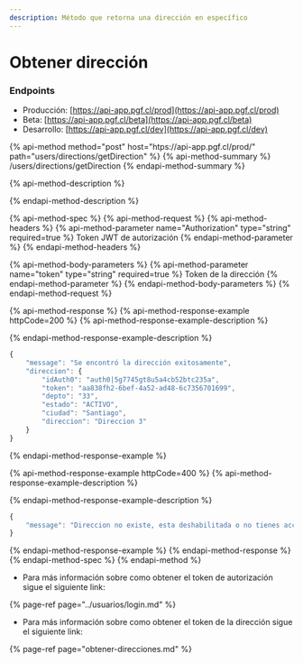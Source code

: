 ```yaml
---
description: Método que retorna una dirección en específico
---
```


# Obtener dirección

### Endpoints

* Producción:  [https://api-app.pgf.cl/prod](https://api-app.pgf.cl/prod)
* Beta: [https://api-app.pgf.cl/beta](https://api-app.pgf.cl/beta)
* Desarrollo: [https://api-app.pgf.cl/dev](https://api-app.pgf.cl/dev)

{% api-method method="post" host="htps://api-app.pgf.cl/prod/" path="users/directions/getDirection" %}
{% api-method-summary %}
/users/directions/getDirection
{% endapi-method-summary %}

{% api-method-description %}

{% endapi-method-description %}

{% api-method-spec %}
{% api-method-request %}
{% api-method-headers %}
{% api-method-parameter name="Authorization" type="string" required=true %}
Token JWT de autorización
{% endapi-method-parameter %}
{% endapi-method-headers %}

{% api-method-body-parameters %}
{% api-method-parameter name="token" type="string" required=true %}
Token de la dirección
{% endapi-method-parameter %}
{% endapi-method-body-parameters %}
{% endapi-method-request %}

{% api-method-response %}
{% api-method-response-example httpCode=200 %}
{% api-method-response-example-description %}

{% endapi-method-response-example-description %}

```javascript
{
    "message": "Se encontró la dirección exitosamente",
    "direccion": {
        "idAuth0": "auth0|5g7745gt8u5a4cb52btc235a",
        "token": "aa838fh2-6bef-4a52-ad48-6c7356701699",
        "depto": "33",
        "estado": "ACTIVO",
        "ciudad": "Santiago",
        "direccion": "Direccion 3"
    }
}
```
{% endapi-method-response-example %}

{% api-method-response-example httpCode=400 %}
{% api-method-response-example-description %}

{% endapi-method-response-example-description %}

```javascript
{
    "message": "Direccion no existe, esta deshabilitada o no tienes acceso"
}
```
{% endapi-method-response-example %}
{% endapi-method-response %}
{% endapi-method-spec %}
{% endapi-method %}

* Para más información sobre como obtener el token de autorización sigue el siguiente link:

{% page-ref page="../usuarios/login.md" %}

* Para más información sobre como obtener el token de la dirección sigue el siguiente link:

{% page-ref page="obtener-direcciones.md" %}

